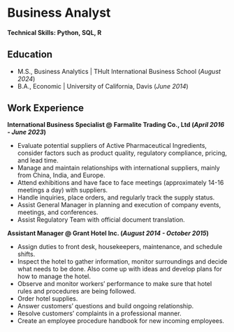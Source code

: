 # Business Analyst

#### Technical Skills: Python, SQL, R

## Education					       	
- M.S., Business Analytics	| THult International Business School (_August 2024_)	 			        		
- B.A., Economic | University of California, Davis (_June 2014_)

## Work Experience
**International Business Specialist @ Farmalite Trading Co., Ltd (_April 2016 - June 2023_)**
- Evaluate potential suppliers of Active Pharmaceutical Ingredients, consider factors such as product quality, regulatory compliance, pricing, and lead time.
- Manage and maintain relationships with international suppliers, mainly from China, India, and Europe.
- Attend exhibitions and have face to face meetings (approximately 14-16 meetings a day) with suppliers.
- Handle inquiries, place orders, and regularly track the supply status.
- Assist General Manager in planning and execution of company events, meetings, and conferences.
- Assist Regulatory Team with official document translation.

**Assistant Manager @ Grant Hotel Inc. (_August 2014 - October 2015_)**
- Assign duties to front desk, housekeepers, maintenance, and schedule shifts.
- Inspect the hotel to gather information, monitor surroundings and decide what needs to be done. Also come up with ideas and develop plans for how to manage the hotel.
- Observe and monitor workers’ performance to make sure that hotel rules and procedures are being followed.
- Order hotel supplies.
- Answer customers’ questions and build ongoing relationship.
- Resolve customers’ complaints in a professional manner.
- Create an employee procedure handbook for new incoming employees.
